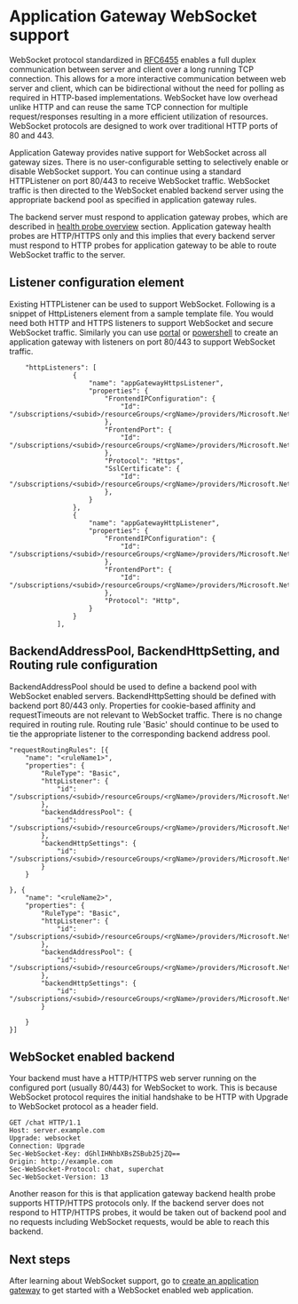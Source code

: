 <properties
   pageTitle="Application Gateway WebSocket support | Microsoft Azure"
   description="This page provides an overview of the Application Gateway WebSocket support."
   documentationCenter="na"
   services="application-gateway"
   authors="amsriva"
   manager="rossort"
   editor="amsriva"/>
<tags
   ms.service="application-gateway"
   ms.devlang="na"
   ms.topic="article"
   ms.tgt_pltfrm="na"
   ms.workload="infrastructure-services"
   ms.date="08/18/2016"
   ms.author="amsriva"/>

# Application Gateway WebSocket support

WebSocket protocol standardized in [RFC6455](https://tools.ietf.org/html/rfc6455) enables a full duplex communication between server and client over a long running TCP connection. This allows for a more interactive communication between web server and client, which can be bidirectional without the need for polling as required in HTTP-based implementations.  WebSocket have low overhead unlike HTTP and can reuse the same TCP connection for multiple request/responses resulting in a more efficient utilization of resources. WebSocket protocols are designed to work over traditional HTTP ports of 80 and 443.


Application Gateway provides native support for WebSocket across all gateway sizes. There is no user-configurable setting to selectively enable or disable WebSocket support. You can continue using a standard HTTPListener on port 80/443 to receive WebSocket traffic. WebSocket traffic is then directed to the WebSocket enabled backend server using the appropriate backend pool as specified in application gateway rules. 

The backend server must respond to application gateway probes, which are described in [health probe overview](application-gateway-probe-overview.md) section.  Application gateway health probes are HTTP/HTTPS only and this implies that every backend server must respond to HTTP probes for application gateway to be able to route WebSocket traffic to the server.


## Listener configuration element

Existing HTTPListener can be used to support WebSocket. Following is a snippet of HttpListeners element from a sample template file. You would need both HTTP and HTTPS listeners to support WebSocket and secure WebSocket traffic. Similarly you can use [portal](application-gateway-create-gateway-portal.md) or [powershell](application-gateway-create-gateway-arm.md) to create an application gateway with listeners on port 80/443 to support WebSocket traffic.


 		"httpListeners": [
                    {
                        "name": "appGatewayHttpsListener",
                        "properties": {
                            "FrontendIPConfiguration": {
                                "Id": "/subscriptions/<subid>/resourceGroups/<rgName>/providers/Microsoft.Network/applicationGateways/applicationGateway1/frontendIPConfigurations/DefaultFrontendPublicIP"
                            },
                            "FrontendPort": {
                                "Id": "/subscriptions/<subid>/resourceGroups/<rgName>/providers/Microsoft.Network/applicationGateways/applicationGateway1/frontendPorts/appGatewayFrontendPort443'"
                            },
                            "Protocol": "Https",
                            "SslCertificate": {
                                "Id": "/subscriptions/<subid>/resourceGroups/<rgName>/providers/Microsoft.Network/applicationGateways/applicationGateway1/sslCertificates/appGatewaySslCert1'"
                            },
                        }
                    },
                    {
                        "name": "appGatewayHttpListener",
                        "properties": {
                            "FrontendIPConfiguration": {
                                "Id": "/subscriptions/<subid>/resourceGroups/<rgName>/providers/Microsoft.Network/applicationGateways/applicationGateway1/frontendIPConfigurations/appGatewayFrontendIP'"
                            },
                            "FrontendPort": {
                                "Id": "/subscriptions/<subid>/resourceGroups/<rgName>/providers/Microsoft.Network/applicationGateways/applicationGateway1/frontendPorts/appGatewayFrontendPort80'"
                            },
                            "Protocol": "Http",
                        }
                    }
                ],

## BackendAddressPool, BackendHttpSetting, and Routing rule configuration

BackendAddressPool should be used to define a backend pool with WebSocket enabled servers. BackendHttpSetting should be defined with backend port 80/443 only. Properties for cookie-based affinity and requestTimeouts are not relevant to WebSocket traffic. There is no change required in routing rule. Routing rule 'Basic' should continue to be used to tie the appropriate listener to the corresponding backend address pool. 

	"requestRoutingRules": [{
		"name": "<ruleName1>",
		"properties": {
			"RuleType": "Basic",
			"httpListener": {
				"id": "/subscriptions/<subid>/resourceGroups/<rgName>/providers/Microsoft.Network/applicationGateways/applicationGateway1/httpListeners/appGatewayHttpsListener')]"
			},
			"backendAddressPool": {
				"id": "/subscriptions/<subid>/resourceGroups/<rgName>/providers/Microsoft.Network/applicationGateways/applicationGateway1/backendAddressPools/ContosoServerPool')]"
			},
			"backendHttpSettings": {
				"id": "/subscriptions/<subid>/resourceGroups/<rgName>/providers/Microsoft.Network/applicationGateways/applicationGateway1/backendHttpSettingsCollection/appGatewayBackendHttpSettings')]"
			}
		}

	}, {
		"name": "<ruleName2>",
		"properties": {
			"RuleType": "Basic",
			"httpListener": {
				"id": "/subscriptions/<subid>/resourceGroups/<rgName>/providers/Microsoft.Network/applicationGateways/applicationGateway1/httpListeners/appGatewayHttpListener')]"
			},
			"backendAddressPool": {
				"id": "/subscriptions/<subid>/resourceGroups/<rgName>/providers/Microsoft.Network/applicationGateways/applicationGateway1/backendAddressPools/ContosoServerPool')]"
			},
			"backendHttpSettings": {
				"id": "/subscriptions/<subid>/resourceGroups/<rgName>/providers/Microsoft.Network/applicationGateways/applicationGateway1/backendHttpSettingsCollection/appGatewayBackendHttpSettings')]"
			}

		}
	}]

## WebSocket enabled backend
Your backend must have a HTTP/HTTPS web server running on the configured port (usually 80/443) for WebSocket to work. This is because WebSocket protocol requires the initial handshake to be HTTP with Upgrade to WebSocket protocol as a header field. 

	GET /chat HTTP/1.1
    Host: server.example.com
    Upgrade: websocket
    Connection: Upgrade
    Sec-WebSocket-Key: dGhlIHNhbXBsZSBub25jZQ==
    Origin: http://example.com
    Sec-WebSocket-Protocol: chat, superchat
    Sec-WebSocket-Version: 13

Another reason for this is that application gateway backend health probe supports HTTP/HTTPS protocols only. If the backend server does not respond to HTTP/HTTPS probes, it would be taken out of backend pool and no requests including WebSocket requests, would be able to reach this backend. 

	
## Next steps 

After learning about WebSocket support, go to [create an application gateway](application-gateway-create-gateway.md) to get started with a WebSocket enabled web application.

	    